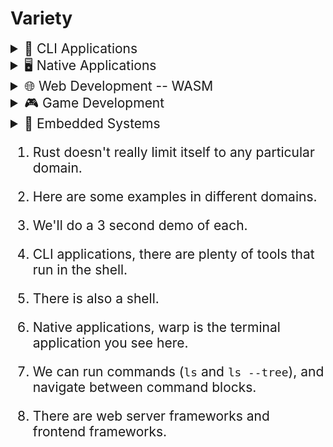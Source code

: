 # Variety

<div style="font-size: 1.5em;">

<details><summary>🐚 CLI Applications</summary>

* [bat](https://github.com/sharkdp/bat)
* [ripgrep](https://github.com/BurntSushi/ripgrep)
* [nushell](https://www.nushell.sh/)

</details>

<details><summary>🖥️ Native Applications</summary>

* [warp](https://www.warp.dev/)
* [zed](https://zed.dev/)

</details>

<details><summary>🌐 Web Development -- WASM</summary>

* [dot_ix](https://azriel.im/dot_ix/)
* [leptos](https://leptos.dev/)
* [dioxus](https://dioxuslabs.com/)

</details>

<details><summary>🎮 Game Development</summary>
<iframe width="560" height="315" src="https://www.youtube-nocookie.com/embed/z2KG_prMJ1c?si=tkdKINSiJSohbJkB&amp;start=15" title="YouTube video player" frameborder="0" allow="accelerometer; autoplay; clipboard-write; encrypted-media; gyroscope; picture-in-picture; web-share" referrerpolicy="strict-origin-when-cross-origin" allowfullscreen></iframe>

* [bevy](https://bevyengine.org/examples/)

</details>

<details><summary>🤖 Embedded Systems</summary>

[probe.rs](https://probe.rs/)

</details>

<div class="hidden">

1. Rust doesn't really limit itself to any particular domain.
2. Here are some examples in different domains.
3. We'll do a 3 second demo of each.
4. CLI applications, there are plenty of tools that run in the shell.
5. There is also a shell.

6. Native applications, warp is the terminal application you see here.
7. We can run commands (`ls` and `ls --tree`), and navigate between command blocks.
8. There are web server frameworks and frontend frameworks.

</div>
